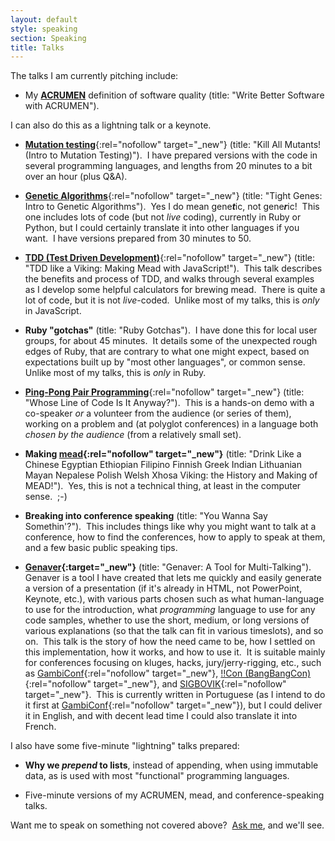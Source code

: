 ```yaml
---
layout: default
style: speaking
section: Speaking
title: Talks
---
```


The talks I am currently pitching include:

- My
[**ACRUMEN**](acrumen)
definition of software quality
(title: "Write Better Software with ACRUMEN").&nbsp;
<!-- This is completely technology-agnostic;
in fact there is not even any code!&nbsp; -->
I can also do this as
a lightning talk
or a keynote.

- [**Mutation testing**](https://en.wikipedia.org/wiki/Mutation_testing){:rel="nofollow" target="_new"}
(title: "Kill All Mutants!&nbsp; (Intro to Mutation Testing)").&nbsp;
I have prepared versions with the code in
several programming languages,
and lengths from 20 minutes to a bit over an hour (plus Q&A).

- [**Genetic Algorithms**](https://en.wikipedia.org/wiki/Genetic_algorithm){:rel="nofollow" target="_new"}
(title: "Tight Genes: Intro to Genetic Algorithms").&nbsp;
Yes I do mean gene<b><i>t</i></b>ic, not gene<b><i>r</i></b>ic!&nbsp;
This one includes lots of code (but not _live_ coding),
currently in Ruby or Python,
but I could certainly translate it into other languages if you want.&nbsp;
I have versions prepared from 30 minutes to 50.

- [**TDD (Test Driven Development)**](https://en.wikipedia.org/wiki/Test-driven_development){:rel="nofollow" target="_new"}
(title: "TDD like a Viking: Making Mead with JavaScript!").&nbsp;
This talk describes the benefits and process of TDD,
and walks through several examples
as I develop some helpful calculators
for brewing mead.&nbsp;
There is quite a lot of code,
but it is not _live_-coded.&nbsp;
Unlike most of my talks,
this is _only_ in JavaScript.

- **Ruby "gotchas"**
(title: "Ruby Gotchas").&nbsp;
I have done this for local user groups,
for about 45 minutes.&nbsp;
It details some of the unexpected rough edges of Ruby,
that are contrary to what one might expect,
based on expectations built up by "most other languages",
or common sense.&nbsp;
Unlike most of my talks,
this is _only_ in Ruby.

- [**Ping-Pong Pair Programming**](https://openpracticelibrary.com/practice/ping-pong-programming/){:rel="nofollow" target="_new"}
(title: "Whose Line of Code Is It Anyway?").&nbsp;
This is a hands-on demo with
a co-speaker _or_
a volunteer from the audience
(or series of them),
working on a problem
and (at polyglot conferences) in a language
both _chosen by the audience_
(from a relatively small set).

- **Making [mead](https://en.wikipedia.org/wiki/Mead){:rel="nofollow" target="_new"}**
(title: "Drink Like a Chinese Egyptian Ethiopian Filipino Finnish Greek Indian Lithuanian Mayan Nepalese Polish Welsh Xhosa Viking:
the History and Making of MEAD!").&nbsp;
Yes, this is not a technical thing,
at least in the computer sense.&nbsp;
;-)

- **Breaking into conference speaking**
(title: "You Wanna Say Somethin'?").&nbsp;
This includes things like
why you might want to talk at a conference,
how to find the conferences,
how to apply to speak at them,
and a few basic public speaking tips.

- **[Genaver](https://github.com/CodosaurusLLC/Genaver){:target="_new"}**
(title: "Genaver: A Tool for Multi-Talking").&nbsp;
Genaver is a tool I have created
that lets me quickly and easily generate
a version of a presentation
(if it's already in HTML, not PowerPoint, Keynote, etc.),
with various parts chosen
such as
what human-language to use for the introduction,
what _programming_ language to use for any code samples,
whether to use the short, medium, or long
versions of various explanations
(so that the talk can fit in various timeslots),
and so on.&nbsp;
This talk is the story of
how the need came to be,
how I settled on this implementation,
how it works, and
how to use it.&nbsp;
It is suitable mainly for conferences focusing on
kluges, hacks, jury/jerry-rigging, etc.,
such as
[GambiConf](https://gambiconf.dev/){:rel="nofollow" target="_new"},
[!!Con (BangBangCon)](https://bangbangcon.com/){:rel="nofollow" target="_new"},
and
[SIGBOVIK](http://sigbovik.org/){:rel="nofollow" target="_new"}.&nbsp;
This is currently written in Portuguese
(as I intend to do it first at
[GambiConf](https://gambiconf.dev/){:rel="nofollow" target="_new"}),
but I could deliver it in English,
and with decent lead time I could also translate it into French.

I also have some five-minute "lightning" talks prepared:

- **Why we _prepend_ to lists**, instead of appending,
when using immutable data,
as is used with most "functional" programming languages.

- Five-minute versions of my ACRUMEN, mead, and conference-speaking talks.

<!--
I'm also interested in putting together talks on
doctests (such as in Elixir or Python),
_property-based_ testing,
any other weird dev-testing tricks I find,
ways to ease into TDD/BDD,
helpful TDD/BDD hints,
code smells,
design patterns,
and more.
-->

Want me to speak on something not covered above?&nbsp;
[Ask me](/contact), and we'll see.
